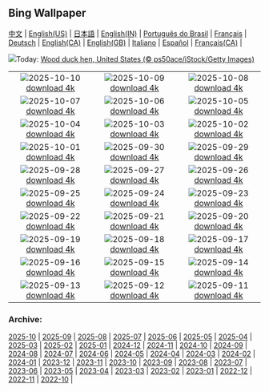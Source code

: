 ## Bing Wallpaper
[中文](README.md) |                     [English(US)](en-US.md) |                     [日本語](ja-JP.md) |                     [English(IN)](en-IN.md) |                     [Português do Brasil](pt-BR.md) |                     [Français](fr-FR.md) |                     [Deutsch](de-DE.md) |                     [English(CA)](en-CA.md) |                     [English(GB)](en-GB.md) |                     [Italiano](it-IT.md) |                     [Español](es-ES.md) |                     [Français(CA)](fr-CA.md) |                    

![](https://www.bing.com/th?id=OHR.WoodDuckHen_EN-IN0584855660_UHD.jpg&w=1000)Today: [Wood duck hen, United States (© ps50ace/iStock/Getty Images)](https://www.bing.com/th?id=OHR.WoodDuckHen_EN-IN0584855660_UHD.jpg)

|      |      |      |
| :----: | :----: | :----: |
|![](https://www.bing.com/th?id=OHR.MonurikiFiji_EN-IN0435648198_UHD.jpg&pid=hp&w=384&h=216&rs=1&c=4)2025-10-10 [download 4k](https://www.bing.com/th?id=OHR.MonurikiFiji_EN-IN0435648198_UHD.jpg)|![](https://www.bing.com/th?id=OHR.WebbPillars_EN-IN0244722774_UHD.jpg&pid=hp&w=384&h=216&rs=1&c=4)2025-10-09 [download 4k](https://www.bing.com/th?id=OHR.WebbPillars_EN-IN0244722774_UHD.jpg)|![](https://www.bing.com/th?id=OHR.OctopusCyanea_EN-IN9999645050_UHD.jpg&pid=hp&w=384&h=216&rs=1&c=4)2025-10-08 [download 4k](https://www.bing.com/th?id=OHR.OctopusCyanea_EN-IN9999645050_UHD.jpg)|
|![](https://www.bing.com/th?id=OHR.RidgwayAspens_EN-IN9829823825_UHD.jpg&pid=hp&w=384&h=216&rs=1&c=4)2025-10-07 [download 4k](https://www.bing.com/th?id=OHR.RidgwayAspens_EN-IN9829823825_UHD.jpg)|![](https://www.bing.com/th?id=OHR.AnshunBridge_EN-IN9593478408_UHD.jpg&pid=hp&w=384&h=216&rs=1&c=4)2025-10-06 [download 4k](https://www.bing.com/th?id=OHR.AnshunBridge_EN-IN9593478408_UHD.jpg)|![](https://www.bing.com/th?id=OHR.JahangirMahal_EN-IN7628563681_UHD.jpg&pid=hp&w=384&h=216&rs=1&c=4)2025-10-05 [download 4k](https://www.bing.com/th?id=OHR.JahangirMahal_EN-IN7628563681_UHD.jpg)|
|![](https://www.bing.com/th?id=OHR.DragonEndeavour_EN-IN9334573576_UHD.jpg&pid=hp&w=384&h=216&rs=1&c=4)2025-10-04 [download 4k](https://www.bing.com/th?id=OHR.DragonEndeavour_EN-IN9334573576_UHD.jpg)|![](https://www.bing.com/th?id=OHR.SkyeHeather_EN-IN2826518684_UHD.jpg&pid=hp&w=384&h=216&rs=1&c=4)2025-10-03 [download 4k](https://www.bing.com/th?id=OHR.SkyeHeather_EN-IN2826518684_UHD.jpg)|![](https://www.bing.com/th?id=OHR.StatueGandhi_EN-IN4485364887_UHD.jpg&pid=hp&w=384&h=216&rs=1&c=4)2025-10-02 [download 4k](https://www.bing.com/th?id=OHR.StatueGandhi_EN-IN4485364887_UHD.jpg)|
|![](https://www.bing.com/th?id=OHR.GoddessDurga2025_EN-IN4254679403_UHD.jpg&pid=hp&w=384&h=216&rs=1&c=4)2025-10-01 [download 4k](https://www.bing.com/th?id=OHR.GoddessDurga2025_EN-IN4254679403_UHD.jpg)|![](https://www.bing.com/th?id=OHR.EucalyptusKoala_EN-IN3734256942_UHD.jpg&pid=hp&w=384&h=216&rs=1&c=4)2025-09-30 [download 4k](https://www.bing.com/th?id=OHR.EucalyptusKoala_EN-IN3734256942_UHD.jpg)|![](https://www.bing.com/th?id=OHR.HoutenHouses_EN-IN3573740286_UHD.jpg&pid=hp&w=384&h=216&rs=1&c=4)2025-09-29 [download 4k](https://www.bing.com/th?id=OHR.HoutenHouses_EN-IN3573740286_UHD.jpg)|
|![](https://www.bing.com/th?id=OHR.PienzaItaly_EN-IN3424027062_UHD.jpg&pid=hp&w=384&h=216&rs=1&c=4)2025-09-28 [download 4k](https://www.bing.com/th?id=OHR.PienzaItaly_EN-IN3424027062_UHD.jpg)|![](https://www.bing.com/th?id=OHR.TankLakes_EN-IN3018873170_UHD.jpg&pid=hp&w=384&h=216&rs=1&c=4)2025-09-27 [download 4k](https://www.bing.com/th?id=OHR.TankLakes_EN-IN3018873170_UHD.jpg)|![](https://www.bing.com/th?id=OHR.AutumnChipmunk_EN-IN2843120599_UHD.jpg&pid=hp&w=384&h=216&rs=1&c=4)2025-09-26 [download 4k](https://www.bing.com/th?id=OHR.AutumnChipmunk_EN-IN2843120599_UHD.jpg)|
|![](https://www.bing.com/th?id=OHR.FortChittorgarh_EN-IN2683894887_UHD.jpg&pid=hp&w=384&h=216&rs=1&c=4)2025-09-25 [download 4k](https://www.bing.com/th?id=OHR.FortChittorgarh_EN-IN2683894887_UHD.jpg)|![](https://www.bing.com/th?id=OHR.BearLodge_EN-IN2528556725_UHD.jpg&pid=hp&w=384&h=216&rs=1&c=4)2025-09-24 [download 4k](https://www.bing.com/th?id=OHR.BearLodge_EN-IN2528556725_UHD.jpg)|![](https://www.bing.com/th?id=OHR.ToucanForest_EN-IN2300582458_UHD.jpg&pid=hp&w=384&h=216&rs=1&c=4)2025-09-23 [download 4k](https://www.bing.com/th?id=OHR.ToucanForest_EN-IN2300582458_UHD.jpg)|
|![](https://www.bing.com/th?id=OHR.AspenEquinox_EN-IN2120497410_UHD.jpg&pid=hp&w=384&h=216&rs=1&c=4)2025-09-22 [download 4k](https://www.bing.com/th?id=OHR.AspenEquinox_EN-IN2120497410_UHD.jpg)|![](https://www.bing.com/th?id=OHR.IceOtters_EN-IN7472097384_UHD.jpg&pid=hp&w=384&h=216&rs=1&c=4)2025-09-21 [download 4k](https://www.bing.com/th?id=OHR.IceOtters_EN-IN7472097384_UHD.jpg)|![](https://www.bing.com/th?id=OHR.OktoberfestSwing_EN-IN7246404187_UHD.jpg&pid=hp&w=384&h=216&rs=1&c=4)2025-09-20 [download 4k](https://www.bing.com/th?id=OHR.OktoberfestSwing_EN-IN7246404187_UHD.jpg)|
|![](https://www.bing.com/th?id=OHR.ThousandIslands_EN-IN6967814594_UHD.jpg&pid=hp&w=384&h=216&rs=1&c=4)2025-09-19 [download 4k](https://www.bing.com/th?id=OHR.ThousandIslands_EN-IN6967814594_UHD.jpg)|![](https://www.bing.com/th?id=OHR.DunquinIreland_EN-IN2211431419_UHD.jpg&pid=hp&w=384&h=216&rs=1&c=4)2025-09-18 [download 4k](https://www.bing.com/th?id=OHR.DunquinIreland_EN-IN2211431419_UHD.jpg)|![](https://www.bing.com/th?id=OHR.YoungMoose_EN-IN1905120338_UHD.jpg&pid=hp&w=384&h=216&rs=1&c=4)2025-09-17 [download 4k](https://www.bing.com/th?id=OHR.YoungMoose_EN-IN1905120338_UHD.jpg)|
|![](https://www.bing.com/th?id=OHR.OzoneEarth_EN-IN1801873889_UHD.jpg&pid=hp&w=384&h=216&rs=1&c=4)2025-09-16 [download 4k](https://www.bing.com/th?id=OHR.OzoneEarth_EN-IN1801873889_UHD.jpg)|![](https://www.bing.com/th?id=OHR.Echasse_EN-IN1542383073_UHD.jpg&pid=hp&w=384&h=216&rs=1&c=4)2025-09-15 [download 4k](https://www.bing.com/th?id=OHR.Echasse_EN-IN1542383073_UHD.jpg)|![](https://www.bing.com/th?id=OHR.HohWaterfall_EN-IN1403285660_UHD.jpg&pid=hp&w=384&h=216&rs=1&c=4)2025-09-14 [download 4k](https://www.bing.com/th?id=OHR.HohWaterfall_EN-IN1403285660_UHD.jpg)|
|![](https://www.bing.com/th?id=OHR.PointReyesSeashore_EN-IN1229615007_UHD.jpg&pid=hp&w=384&h=216&rs=1&c=4)2025-09-13 [download 4k](https://www.bing.com/th?id=OHR.PointReyesSeashore_EN-IN1229615007_UHD.jpg)|![](https://www.bing.com/th?id=OHR.SpinnerDolphins_EN-IN0873508505_UHD.jpg&pid=hp&w=384&h=216&rs=1&c=4)2025-09-12 [download 4k](https://www.bing.com/th?id=OHR.SpinnerDolphins_EN-IN0873508505_UHD.jpg)|![](https://www.bing.com/th?id=OHR.ButterflyBeach_EN-IN0695823552_UHD.jpg&pid=hp&w=384&h=216&rs=1&c=4)2025-09-11 [download 4k](https://www.bing.com/th?id=OHR.ButterflyBeach_EN-IN0695823552_UHD.jpg)|


### Archive:
[2025-10](archive/en-IN/202510/README.md) | [2025-09](archive/en-IN/202509/README.md) | [2025-08](archive/en-IN/202508/README.md) | [2025-07](archive/en-IN/202507/README.md) | [2025-06](archive/en-IN/202506/README.md) | [2025-05](archive/en-IN/202505/README.md) | [2025-04](archive/en-IN/202504/README.md) | [2025-03](archive/en-IN/202503/README.md) | [2025-02](archive/en-IN/202502/README.md) | [2025-01](archive/en-IN/202501/README.md) | [2024-12](archive/en-IN/202412/README.md) | [2024-11](archive/en-IN/202411/README.md) | [2024-10](archive/en-IN/202410/README.md) | [2024-09](archive/en-IN/202409/README.md) | [2024-08](archive/en-IN/202408/README.md) | [2024-07](archive/en-IN/202407/README.md) | [2024-06](archive/en-IN/202406/README.md) | [2024-05](archive/en-IN/202405/README.md) | [2024-04](archive/en-IN/202404/README.md) | [2024-03](archive/en-IN/202403/README.md) | [2024-02](archive/en-IN/202402/README.md) | [2024-01](archive/en-IN/202401/README.md) | [2023-12](archive/en-IN/202312/README.md) | [2023-11](archive/en-IN/202311/README.md) | [2023-10](archive/en-IN/202310/README.md) | [2023-09](archive/en-IN/202309/README.md) | [2023-08](archive/en-IN/202308/README.md) | [2023-07](archive/en-IN/202307/README.md) | [2023-06](archive/en-IN/202306/README.md) | [2023-05](archive/en-IN/202305/README.md) | [2023-04](archive/en-IN/202304/README.md) | [2023-03](archive/en-IN/202303/README.md) | [2023-02](archive/en-IN/202302/README.md) | [2023-01](archive/en-IN/202301/README.md) | [2022-12](archive/en-IN/202212/README.md) | [2022-11](archive/en-IN/202211/README.md) | [2022-10](archive/en-IN/202210/README.md) | 